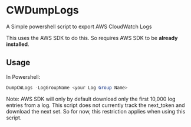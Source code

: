 # CWDumpLogs
A Simple powershell script to export AWS CloudWatch Logs

This uses the AWS SDK to do this. So requires AWS SDK to be **already installed**.

## Usage

In Powershell:

~~~powershell
DumpCWLogs -LogGroupName <your Log Group Name>
~~~~

Note: AWS SDK will only by default download only the first 10,000 log entries from a log. This script does not currently track the next_token and download the next set. So for now, this restriction applies when using this script.
